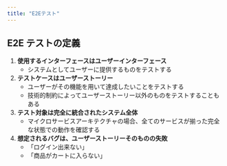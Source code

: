 ```yaml
---
title: "E2Eテスト"
---
```


## E2E テストの定義

1. **使用するインターフェースはユーザーインターフェース**
   - システムとしてユーザーに提供するものをテストする
2. **テストケースはユーザーストーリー**
   - ユーザーがその機能を用いて達成したいことをテストする
   - 技術的制約によってユーザーストーリー以外のものをテストすることもある
3. **テスト対象は完全に統合されたシステム全体**
   - マイクロサービスアーキテクチャの場合、全てのサービスが揃った完全な状態での動作を確認する
4. **想定されるバグは、ユーザーストーリーそのものの失敗**
   - 「ログイン出来ない」
   - 「商品がカートに入らない」
